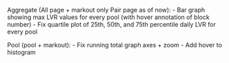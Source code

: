 Aggregate (All page + markout only Pair page as of now):
    - Bar graph showing max LVR values for every pool (with hover annotation of block number)
    - Fix quartile plot of 25th, 50th, and 75th percentile daily LVR for every pool

Pool (pool + markout):
    - Fix running total graph axes + zoom
    - Add hover to histogram
